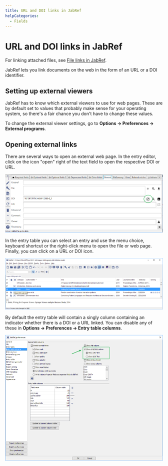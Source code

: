 ```yaml
---
title: URL and DOI links in JabRef
helpCategories:
  - Fields
---
```


# URL and DOI links in JabRef

For linking attached files, see [File links in JabRef](filelinks.md).

JabRef lets you link documents on the web in the form of an URL or a DOI identifier.

## Setting up external viewers

JabRef has to know which external viewers to use for web pages. These are by default set to values that probably make sense for your operating system, so there's a fair chance you don't have to change these values.

To change the external viewer settings, go to **Options → Preferences → External programs**.

## Opening external links

There are several ways to open an external web page. In the entry editor, click on the icon "open" right of the text field to open the respective DOI or URL.

![Open DOI](../../.gitbook/assets/entryeditor-doi-open.png)

In the entry table you can select an entry and use the menu choice, keyboard shortcut or the right-click menu to open the file or web page. Finally, you can click on a URL or DOI icon.

![Open DOI via popup](../../.gitbook/assets/entrytable-doi-popup.png)

By default the entry table will contain a singly column containing an indicator whether there is a DOI or a URL linked. You can disable any of these in **Options → Preferences → Entry table columns**.

![Preferences for URL column](../../.gitbook/assets/preferences-entrytablcolumns-showurldoicolumn.png)


